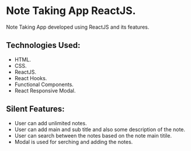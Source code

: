 # Note Taking App ReactJS.

Note Taking App developed using ReactJS and its features.

## Technologies Used:

- HTML.
- CSS.
- ReactJS.
- React Hooks.
- Functional Components.
- React Responsive Modal.

## Silent Features:

- User can add unlimited notes.
- User can add main and sub title and also some description of the note.
- User can search between the notes based on the note main titile.
- Modal is used for serching and adding the notes.
